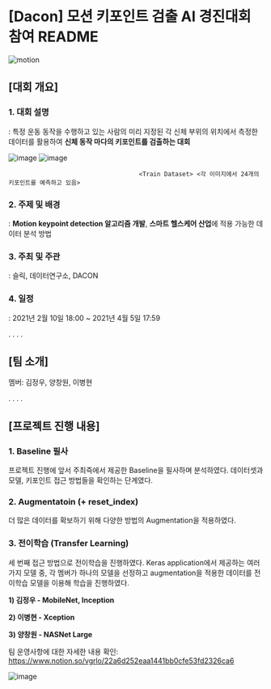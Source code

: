 # [Dacon] 모션 키포인트 검출 AI 경진대회 참여 README

![motion](https://user-images.githubusercontent.com/76798200/113500617-4d375800-955a-11eb-8120-3ae607ff43ba.png)


## [대회 개요]

### 1. 대회 설명
: 특정 운동 동작을 수행하고 있는 사람의 미리 지정된 각 신체 부위의 위치에서 측정한 데이터를 활용하여 **신체 동작 마다의 키포인트를 검출하는 대회**



 ![image](https://user-images.githubusercontent.com/76798200/113500627-78ba4280-955a-11eb-8ed2-58b61ccade88.png)
 ![image](https://user-images.githubusercontent.com/76798200/113500634-88d22200-955a-11eb-9c0c-89367ab192bb.png)
 
                                        <Train Dataset> <각 이미지에서 24개의 키포인트를 예측하고 있음>





### 2. 주제 및 배경
: **Motion keypoint detection 알고리즘 개발**, **스마트 헬스케어 산업**에 적용 가능한 데이터 분석 방법

### 3. 주최 및 주관
: 슬릭, 데이터연구소, DACON

### 4. 일정
: 2021년 2월 10일 18:00 ~ 2021년 4월 5일 17:59 
  
.
.
.
.


## [팀 소개]
멤버: 김정우, 양창원, 이병현

.
.
.
.



## [프로젝트 진행 내용]
### 1. Baseline 필사
프로젝트 진행에 앞서 주최즉에서 제공한 Baseline을 필사하며 분석하였다.
데이터셋과 모델, 키포인트 접근 방법들을 확인하는 단계였다.

### 2. Augmentatoin (+ reset_index)
더 많은 데이터를 확보하기 위해 다양한 방법의 Augmentation을 적용하였다.

### 3. 전이학습 (Transfer Learning)
세 번째 접근 방법으로 전이학습을 진행하였다. 
Keras application에서 제공하는 여러가지 모델 중, 각 멤버가 하나의 모델을 선정하고 augmentation을 적용한 데이터를 전이학습 모델을 이용해 학습을 진행하였다.

**1) 김정우 - MobileNet, Inception**   

**2) 이병현 - Xception**   

**3) 양창원 - NASNet Large**

팀 운영사항에 대한 자세한 내용 확인: https://www.notion.so/vgrlo/22a6d252eaa1441bb0cfe53fd2326ca6


![image](https://user-images.githubusercontent.com/76798200/113500997-3d6d4300-955d-11eb-98a0-69661b1098cb.png)
